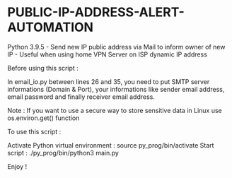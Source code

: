 # PUBLIC-IP-ADDRESS-ALERT-AUTOMATION

Python 3.9.5 - Send new IP public address via Mail to inform owner of new IP - Useful when using home VPN Server on ISP dynamic IP address


Before using this script :

  In email_io.py between lines 26 and 35, you need to put SMTP server informations (Domain & Port), your informations like sender email address, email password and finally receiver email address.
  
  Note : If you want to use a secure way to store sensitive data in Linux use os.environ.get() function


To use this script :

  Activate Python virtual environment : source py_prog/bin/activate
  Start script : ./py_prog/bin/python3 main.py
  
  Enjoy !
